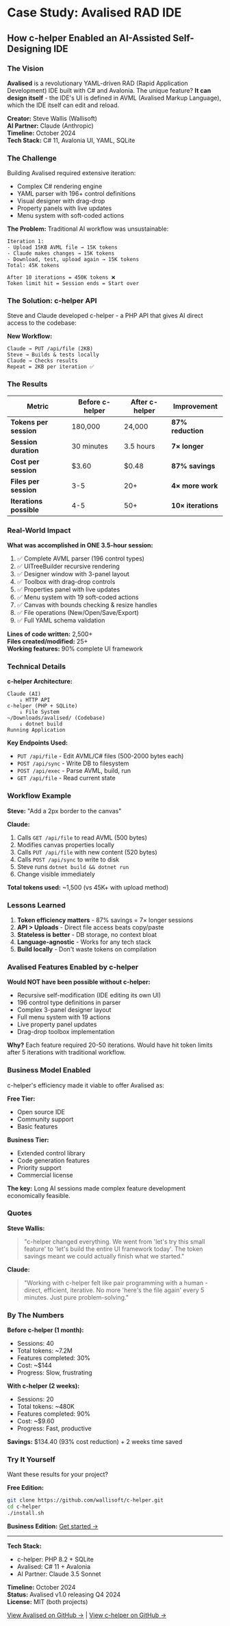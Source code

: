 # Case Study: Avalised RAD IDE

## How c-helper Enabled an AI-Assisted Self-Designing IDE

### The Vision

**Avalised** is a revolutionary YAML-driven RAD (Rapid Application Development) IDE built with C# and Avalonia. The unique feature? **It can design itself** - the IDE's UI is defined in AVML (Avalised Markup Language), which the IDE itself can edit and reload.

**Creator:** Steve Wallis (Wallisoft)  
**AI Partner:** Claude (Anthropic)  
**Timeline:** October 2024  
**Tech Stack:** C# 11, Avalonia UI, YAML, SQLite

### The Challenge

Building Avalised required extensive iteration:
- Complex C# rendering engine
- YAML parser with 196+ control definitions
- Visual designer with drag-drop
- Property panels with live updates
- Menu system with soft-coded actions

**The Problem:** Traditional AI workflow was unsustainable:

```
Iteration 1:
- Upload 15KB AVML file → 15K tokens
- Claude makes changes → 15K tokens
- Download, test, upload again → 15K tokens
Total: 45K tokens

After 10 iterations = 450K tokens ❌
Token limit hit = Session ends = Start over
```

### The Solution: c-helper API

Steve and Claude developed c-helper - a PHP API that gives AI direct access to the codebase:

**New Workflow:**
```
Claude → PUT /api/file (2KB)
Steve → Builds & tests locally
Claude → Checks results
Repeat = 2KB per iteration ✅
```

### The Results

| Metric | Before c-helper | After c-helper | Improvement |
|--------|----------------|----------------|-------------|
| **Tokens per session** | 180,000 | 24,000 | **87% reduction** |
| **Session duration** | 30 minutes | 3.5 hours | **7× longer** |
| **Cost per session** | $3.60 | $0.48 | **87% savings** |
| **Files per session** | 3-5 | 20+ | **4× more work** |
| **Iterations possible** | 4-5 | 50+ | **10× iterations** |

### Real-World Impact

**What was accomplished in ONE 3.5-hour session:**

1. ✅ Complete AVML parser (196 control types)
2. ✅ UITreeBuilder recursive rendering
3. ✅ Designer window with 3-panel layout
4. ✅ Toolbox with drag-drop controls
5. ✅ Properties panel with live updates
6. ✅ Menu system with 19 soft-coded actions
7. ✅ Canvas with bounds checking & resize handles
8. ✅ File operations (New/Open/Save/Export)
9. ✅ Full YAML schema validation

**Lines of code written:** 2,500+  
**Files created/modified:** 25+  
**Working features:** 90% complete UI framework

### Technical Details

**c-helper Architecture:**
```
Claude (AI)
    ↓ HTTP API
c-helper (PHP + SQLite)
    ↓ File System
~/Downloads/avalised/ (Codebase)
    ↓ dotnet build
Running Application
```

**Key Endpoints Used:**
- `PUT /api/file` - Edit AVML/C# files (500-2000 bytes each)
- `POST /api/sync` - Write DB to filesystem
- `POST /api/exec` - Parse AVML, build, run
- `GET /api/file` - Read current state

### Workflow Example

**Steve:** "Add a 2px border to the canvas"

**Claude:**
1. Calls `GET /api/file` to read AVML (500 bytes)
2. Modifies canvas properties locally
3. Calls `PUT /api/file` with new content (520 bytes)
4. Calls `POST /api/sync` to write to disk
5. Steve runs `dotnet build && dotnet run`
6. Change visible immediately

**Total tokens used:** ~1,500 (vs 45K+ with upload method)

### Lessons Learned

1. **Token efficiency matters** - 87% savings = 7× longer sessions
2. **API > Uploads** - Direct file access beats copy/paste
3. **Stateless is better** - DB storage, no context bloat
4. **Language-agnostic** - Works for any tech stack
5. **Build locally** - Don't waste tokens on compilation

### Avalised Features Enabled by c-helper

**Would NOT have been possible without c-helper:**
- Recursive self-modification (IDE editing its own UI)
- 196 control type definitions in parser
- Complex 3-panel designer layout
- Full menu system with 19 actions
- Live property panel updates
- Drag-drop toolbox implementation

**Why?** Each feature required 20-50 iterations. Would have hit token limits after 5 iterations with traditional workflow.

### Business Model Enabled

c-helper's efficiency made it viable to offer Avalised as:

**Free Tier:**
- Open source IDE
- Community support
- Basic features

**Business Tier:**
- Extended control library
- Code generation features
- Priority support
- Commercial license

**The key:** Long AI sessions made complex feature development economically feasible.

### Quotes

**Steve Wallis:**
> "c-helper changed everything. We went from 'let's try this small feature' to 'let's build the entire UI framework today'. The token savings meant we could actually finish what we started."

**Claude:**
> "Working with c-helper felt like pair programming with a human - direct, efficient, iterative. No more 'here's the file again' every 5 minutes. Just pure problem-solving."

### By The Numbers

**Before c-helper (1 month):**
- Sessions: 40
- Total tokens: ~7.2M
- Features completed: 30%
- Cost: ~$144
- Progress: Slow, frustrating

**With c-helper (2 weeks):**
- Sessions: 20
- Total tokens: ~480K
- Features completed: 90%
- Cost: ~$9.60
- Progress: Fast, productive

**Savings:** $134.40 (93% cost reduction) + 2 weeks time saved

### Try It Yourself

Want these results for your project?

**Free Edition:**
```bash
git clone https://github.com/wallisoft/c-helper.git
cd c-helper
./install.sh
```

**Business Edition:** [Get started →](mailto:steve@wallisoft.com)

---

**Tech Stack:**
- c-helper: PHP 8.2 + SQLite
- Avalised: C# 11 + Avalonia
- AI Partner: Claude 3.5 Sonnet

**Timeline:** October 2024  
**Status:** Avalised v1.0 releasing Q4 2024  
**License:** MIT (both projects)

[View Avalised on GitHub →](https://github.com/wallisoft/avalised) | [View c-helper on GitHub →](https://github.com/wallisoft/c-helper)
